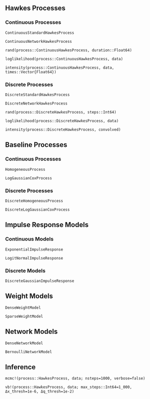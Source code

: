 ## Hawkes Processes

### Continuous Processes
```@docs
ContinuousStandardHawkesProcess
```

```@docs
ContinuousNetworkHawkesProcess
```

```@docs
rand(process::ContinuousHawkesProcess, duration::Float64)
```

```@docs
loglikelihood(process::ContinuousHawkesProcess, data)
```

```@docs
intensity(process::ContinuousHawkesProcess, data, times::Vector{Float64})
```

### Discrete Processes
```@docs
DiscreteStandardHawkesProcess
```

```@docs
DiscreteNetworkHawkesProcess
```

```@docs
rand(process::DiscreteHawkesProcess, steps::Int64)
```

```@docs
loglikelihood(process::DiscreteHawkesProcess, data)
```

```@docs
intensity(process::DiscreteHawkesProcess, convolved)
```


## Baseline Processes

### Continuous Processes
```@docs
HomogeneousProcess
```

```@docs
LogGaussianCoxProcess
```

### Discrete Processes
```@docs
DiscreteHomogeneousProcess
```

```@docs
DiscreteLogGaussianCoxProcess
```

## Impulse Response Models

### Continuous Models
```@docs
ExponentialImpulseResponse
```

```@docs
LogitNormalImpulseResponse
```

### Discrete Models
```@docs
DiscreteGaussianImpulseResponse
```


## Weight Models
```@docs
DenseWeightModel
```

```@docs
SparseWeightModel
```


## Network Models
```@docs
DenseNetworkModel
```

```@docs
BernoulliNetworkModel
```


## Inference
```@docs
mcmc!(process::HawkesProcess, data; nsteps=1000, verbose=false)
```

```@docs
vb!(process::HawkesProcess, data; max_steps::Int64=1_000, Δx_thresh=1e-6, Δq_thresh=1e-2)
```